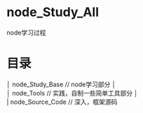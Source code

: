# node_Study_All
node学习过程

# 目录

│  node_Study_Base       //   node学习部分
│  
│  node_Tools            //   实践，自制一些简单工具部分
│  
|  node_Source_Code     //    深入，框架源码
